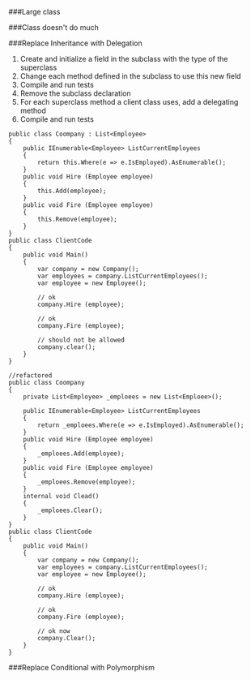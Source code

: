 ###Large class

###Class doesn't do much

###Replace Inheritance with Delegation
1. Create and initialize a field in the subclass with the type of the superclass
2. Change each method defined in the subclass to use this new field
3. Compile and run tests
4. Remove the subclass declaration
5. For each superclass method a client class uses, add a delegating method
6. Compile and run tests
```
public class Coompany : List<Employee>
{
	public IEnumerable<Employee> ListCurrentEmployees
	{
		return this.Where(e => e.IsEmployed).AsEnumerable();
	}
	public void Hire (Employee employee)
	{
		this.Add(employee);
	}
	public void Fire (Employee employee)
	{
		this.Remove(employee);
	}
}
public class ClientCode
{
	public void Main()
	{
		var company = new Company();
		var employees = company.ListCurrentEmployees();
		var employee = new Employee();
		
		// ok 
		company.Hire (employee);

		// ok 
		company.Fire (employee);
		
		// should not be allowed 
		company.clear();
	}
}

//refactored
public class Coompany
{
	private List<Employee> _emploees = new List<Emploee>();

	public IEnumerable<Employee> ListCurrentEmployees
	{
		return _emploees.Where(e => e.IsEmployed).AsEnumerable();
	}
	public void Hire (Employee employee)
	{
		_emploees.Add(employee);
	}
	public void Fire (Employee employee)
	{
		_emploees.Remove(employee);
	}
	internal void Clead()
	{
		_emploees.Clear();
	}
}
public class ClientCode
{
	public void Main()
	{
		var company = new Company();
		var employees = company.ListCurrentEmployees();
		var employee = new Employee();
		
		// ok 
		company.Hire (employee);

		// ok 
		company.Fire (employee);
		
		// ok now
		company.Clear();
	}
}
```

###Replace Conditional with Polymorphism

